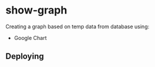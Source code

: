 show-graph
==========

Creating a graph based on temp data from database using:
- Google Chart


Deploying
----------
